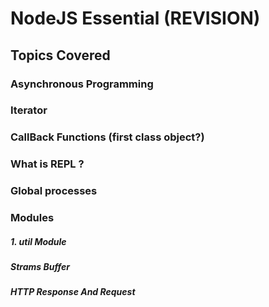 # NodeJS  Essential (REVISION)

## Topics Covered
### Asynchronous Programming
### Iterator
### CallBack Functions (first class object?)
### What is REPL ?
### Global processes
### Modules
##### 1. util Module
##### <EventEmiiter>
##### Strams Buffer
##### HTTP Response  And Request
